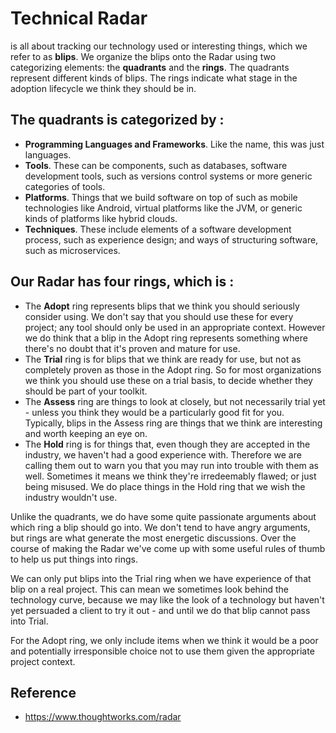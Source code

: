 # Technical Radar

is all about tracking our technology used or interesting things, which we refer to as **blips**. We organize the blips onto the Radar using two categorizing elements: the **quadrants** and the **rings**. The quadrants represent different kinds of blips. The rings indicate what stage in the adoption lifecycle we think they should be in.

## The quadrants is categorized by :

- **Programming Languages and Frameworks**. Like the name, this was just languages.
- **Tools**. These can be components, such as databases, software development tools, such as versions control systems or more generic categories of tools.
- **Platforms**. Things that we build software on top of such as mobile technologies like Android, virtual platforms like the JVM, or generic kinds of platforms like hybrid clouds.
- **Techniques**. These include elements of a software development process, such as experience design; and ways of structuring software, such as microservices.

## Our Radar has four rings, which is :

- The **Adopt** ring represents blips that we think you should seriously consider using. We don't say that you should use these for every project; any tool should only be used in an appropriate context. However we do think that a blip in the Adopt ring represents something where there's no doubt that it's proven and mature for use.
- The **Trial** ring is for blips that we think are ready for use, but not as completely proven as those in the Adopt ring. So for most organizations we think you should use these on a trial basis, to decide whether they should be part of your toolkit.
- The **Assess** ring are things to look at closely, but not necessarily trial yet - unless you think they would be a particularly good fit for you. Typically, blips in the Assess ring are things that we think are interesting and worth keeping an eye on.
- The **Hold** ring is for things that, even though they are accepted in the industry, we haven't had a good experience with. Therefore we are calling them out to warn you that you may run into trouble with them as well. Sometimes it means we think they're irredeemably flawed; or just being misused. We do place things in the Hold ring that we wish the industry wouldn't use.
 
Unlike the quadrants, we do have some quite passionate arguments about which ring a blip should go into. We don't tend to have angry arguments, but rings are what generate the most energetic discussions. Over the course of making the Radar we've come up with some useful rules of thumb to help us put things into rings.

We can only put blips into the Trial ring when we have experience of that blip on a real project. This can mean we sometimes look behind the technology curve, because we may like the look of a technology but haven't yet persuaded a client to try it out - and until we do that blip cannot pass into Trial.

For the Adopt ring, we only include items when we think it would be a poor and potentially irresponsible choice not to use them given the appropriate project context.

## Reference
* https://www.thoughtworks.com/radar

